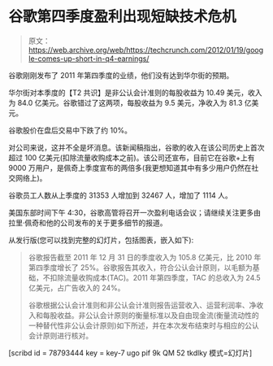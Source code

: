 # 谷歌第四季度盈利出现短缺技术危机

> 原文：<https://web.archive.org/web/https://techcrunch.com/2012/01/19/google-comes-up-short-in-q4-earnings/>

谷歌刚刚发布了 2011 年第四季度的业绩，他们没有达到华尔街的预期。

华尔街对本季度的【T2 共识】是非公认会计准则的每股收益为 10.49 美元，收入为 84.0 亿美元。谷歌错过了这两项，每股收益为 9.5 美元，净收入为 81.3 亿美元。

谷歌股价在盘后交易中下跌了约 10%。

对公司来说，这并不全是坏消息。该新闻稿指出，谷歌的收入在该公司历史上首次超过 100 亿美元(扣除流量收购成本之前)。该公司还宣布，目前它在谷歌+上有 9000 万用户，是佩奇上季度宣布的两倍多(我更想知道其中有多少用户仍然在社交网络上)。

谷歌员工人数从上季度的 31353 人增加到 32467 人，增加了 1114 人。

美国东部时间下午 4:30，谷歌高管将召开一次盈利电话会议；请继续关注更多由拉里·佩奇和他的公司发布的关于更多细节的报道。

从发行版(您可以找到完整的幻灯片，包括图表，嵌入如下):

> 谷歌报告截至 2011 年 12 月 31 日的季度收入为 105.8 亿美元，比 2010 年第四季度增长了 25%。谷歌报告其收入，符合公认会计原则，以毛额为基础，不扣除流量收购成本(TAC)。2011 年第四季度，TAC 的总收入为 24.5 亿美元，占广告收入的 24%。
> 
> 谷歌根据公认会计准则和非公认会计准则报告运营收入、运营利润率、净收入和每股收益。非公认会计原则的衡量标准以及自由现金流(衡量流动性的一种替代性非公认会计原则)如下所述，并在本次发布结束时与相应的公认会计原则进行核对。

[scribd id = 78793444 key = key-7 ugo pif 9k QM 52 tkdlky 模式=幻灯片]